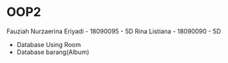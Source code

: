 # OOP2
Fauziah Nurzaerina Eriyadi - 18090095 - 5D
Rina Listiana - 18090090 - 5D

- Database Using Room
- Database barang(Album)